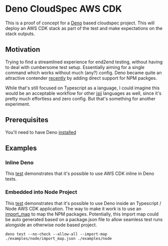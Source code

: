 # Deno CloudSpec AWS CDK

This is a proof of concept for a [Deno](https://deno.land/) based cloudspec project. This will deploy an AWS CDK stack as part of the test and make expectations on the stack outputs.

## Motivation

Trying to find a streamlined experience for end2end testing, without having to deal with cumbersome test setup. Essentially aiming for a single command which works without much (any?) config. Deno became quite an attractive contender [recently](https://deno.com/blog/v1.28) by adding direct support for NPM packges.

While that's still focused on Typescript as a language, I could imagine this would be an acceptable workflow for other [jsii](https://github.com/aws/jsii) languages as well, since it's pretty much effortless and zero config. But that's something for another experiment.

## Prerequisites

You'll need to have Deno [installed](https://deno.land/manual@v1.29.2/getting_started/installation)

## Examples

### Inline Deno

This [test](./examples/inline/awscdk.test.ts) demonstrates that it's possible to use AWS CDK inline in Deno tests.

### Embedded into Node Project

This [test](./examples/node/awscdk.test.ts) demonstrates that it's possible to use Deno inside an Typescript / Node AWS CDK application. The way to make it work is to use an [import_map](./examples/node/import_map.json) to map the NPM packages. Potentially, this import map could be auto generated based on a package.json file to allow seamless test runs alongside an otherwise node based project.

```
deno test --no-check --allow-all --import-map ./examples/node/import_map.json ./examples/node
```
